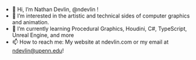 - 👋 Hi, I’m Nathan Devlin, @ndevlin !
- 👀 I’m interested in the artistic and technical sides of computer graphics and animation.
- 🌱 I’m currently learning Procedural Graphics, Houdini, C#, TypeScript, Unreal Engine, and more
- 📫 How to reach me: My website at ndevlin.com or my email at ndevlin@upenn.edu!

